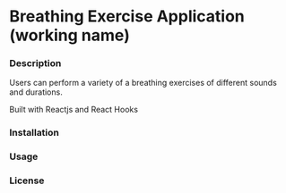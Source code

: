 # Breathing Exercise Application (working name)

### Description
Users can perform a variety of a breathing exercises of different sounds and durations.

Built with Reactjs and React Hooks

### Installation


### Usage

### License 
